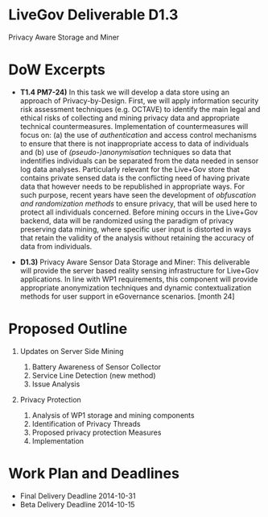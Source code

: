 LiveGov Deliverable D1.3
========================

Privacy Aware Storage and Miner

# DoW Excerpts

* **T1.4 PM7-24)**
In this task we will develop a data store using an approach of Privacy-by-Design. First, we will
apply information security risk assessment techniques (e.g. OCTAVE) to identify the main legal and ethical risks 
of collecting and mining privacy data and appropriate technical countermeasures. Implementation of countermeasures 
will focus on: (a) the use of *authentication* and access control mechanisms to ensure that there is not 
inappropriate access to data of individuals and (b) use of *(pseudo-)anonymisation* techniques so data that 
indentifies individuals can be separated from the data needed in sensor log data analyses. Particularly relevant 
for the Live+Gov store that contains private sensed data is the conflicting need of having private data that 
however needs to be republished in appropriate ways. For such purpose, recent years have seen the development 
of *obfuscation and randomization methods* to ensure privacy, that will be used here to protect all individuals concerned. 
Before mining occurs in the Live+Gov backend, data will be randomized using the paradigm of privacy preserving 
data mining, where specific user input is distorted in ways that retain the validity of the analysis without 
retaining the accuracy of data from individuals.

* **D1.3)**
Privacy Aware Sensor Data Storage and Miner: This deliverable will provide the server based reality
sensing infrastructure for Live+Gov applications. In line with WP1 requirements, this component will provide
appropriate anonymization techniques and dynamic contextualization methods for user support in eGovernance
scenarios. [month 24]

# Proposed Outline

1. Updates on Server Side Mining
   1. Battery Awareness of Sensor Collector
   2. Service Line Detection (new method)
   3. Issue Analysis

2. Privacy Protection
   1. Analysis of WP1 storage and mining components
   2. Identification of Privacy Threads
   3. Proposed privacy protection Measures
   4. Implementation

# Work Plan and Deadlines

* Final Delivery Deadline 2014-10-31
* Beta Delivery Deadline 2014-10-15

